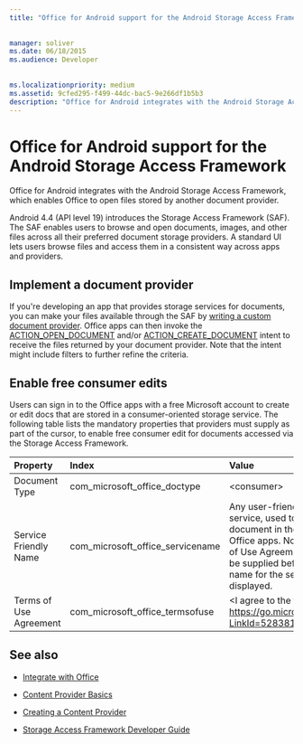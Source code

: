 ```yaml
---
title: "Office for Android support for the Android Storage Access Framework"
 
 
manager: soliver
ms.date: 06/18/2015
ms.audience: Developer
 
 
ms.localizationpriority: medium
ms.assetid: 9cfed295-f499-44dc-bac5-9e266df1b5b3
description: "Office for Android integrates with the Android Storage Access Framework, which enables Office to open files stored by another document provider."
---
```


# Office for Android support for the Android Storage Access Framework

Office for Android integrates with the Android Storage Access Framework, which enables Office to open files stored by another document provider.
  
Android 4.4 (API level 19) introduces the Storage Access Framework (SAF). The SAF enables users to browse and open documents, images, and other files across all their preferred document storage providers. A standard UI lets users browse files and access them in a consistent way across apps and providers.
  
## Implement a document provider

If you're developing an app that provides storage services for documents, you can make your files available through the SAF by [writing a custom document provider](https://developer.android.com/guide/topics/providers/document-provider.html). Office apps can then invoke the [ACTION_OPEN_DOCUMENT](https://developer.android.com/reference/android/content/Intent.html) and/or [ACTION_CREATE_DOCUMENT](https://developer.android.com/reference/android/content/Intent.html) intent to receive the files returned by your document provider. Note that the intent might include filters to further refine the criteria. 
  
## Enable free consumer edits

Users can sign in to the Office apps with a free Microsoft account to create or edit docs that are stored in a consumer-oriented storage service. The following table lists the mandatory properties that providers must supply as part of the cursor, to enable free consumer edit for documents accessed via the Storage Access Framework.
  
|**Property**|**Index**|**Value**|
|:-----|:-----|:-----|
|Document Type  <br/> |com_microsoft_office_doctype  <br/> |\<consumer\>  <br/> |
|Service Friendly Name  <br/> |com_microsoft_office_servicename  <br/> |Any user-friendly name for the service, used to identify a document in the Recent list in the Office apps. Note that the "Terms of Use Agreement" property must be supplied before the friendly name for the service can be displayed.  <br/> |
|Terms of Use Agreement  <br/> |com_microsoft_office_termsofuse  <br/> |\<I agree to the terms located at https://go.microsoft.com/fwlink/p/?LinkId=528381\>  <br/> |
   
## See also
<a name="bk_addresources"> </a>

- [Integrate with Office](integrate-with-office.md)
    
- [Content Provider Basics](hhttps://developer.android.com/guide/topics/providers/content-provider-basics.html)
    
- [Creating a Content Provider](https://developer.android.com/guide/topics/providers/content-provider-creating.html)
    
- [Storage Access Framework Developer Guide](https://developer.android.com/guide/topics/providers/document-provider.html)
    

